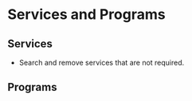 # Services and Programs

## Services

* Search and remove services that are not required.

## Programs

